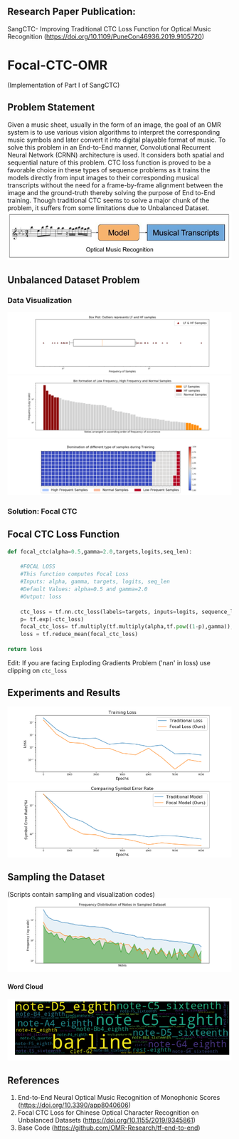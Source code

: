 ## Research Paper Publication:
SangCTC- Improving Traditional CTC Loss Function for Optical Music Recognition (https://doi.org/10.1109/PuneCon46936.2019.9105720)
  
# Focal-CTC-OMR  
(Implementation of Part I of SangCTC)  

## Problem Statement  
Given a music sheet, usually in the form of an image, the goal of an OMR system is to use various vision algorithms to interpret the corresponding music symbols and later convert it into digital playable format of music. To solve this problem in an End-to-End manner, Convolutional Recurrent Neural Network (CRNN) architecture is used. It considers both spatial and sequential nature of this problem. CTC loss function is proved to be a favorable choice in these types of sequence problems as it trains the models directly from input images to their corresponding musical transcripts without the need for a frame-by-frame alignment between the image and the ground-truth thereby solving the purpose of End to-End training. Though traditional CTC seems to solve a major chunk of the problem, it suffers from some limitations due to Unbalanced Dataset.  
![python](/images/image6.PNG)  

## Unbalanced Dataset Problem 
### Data Visualization 
![python](/images/boxPlot.png)  
![python](/images/barGraph.png)  
![python](/images/waffleChart.png)  
  
### Solution: Focal CTC 
## Focal CTC Loss Function
```python
def focal_ctc(alpha=0.5,gamma=2.0,targets,logits,seq_len):
      
    #FOCAL LOSS
    #This function computes Focal Loss
    #Inputs: alpha, gamma, targets, logits, seq_len
    #Default Values: alpha=0.5 and gamma=2.0
    #Output: loss
       
    ctc_loss = tf.nn.ctc_loss(labels=targets, inputs=logits, sequence_length=seq_len, time_major=True)
    p= tf.exp(-ctc_loss)
    focal_ctc_loss= tf.multiply(tf.multiply(alpha,tf.pow((1-p),gamma)),ctc_loss) #((alpha)*((1-p)**gamma)*(ctc_loss))
    loss = tf.reduce_mean(focal_ctc_loss)
      
return loss    
```
Edit: If you are facing Exploding Gradients Problem ('nan' in loss) use clipping on ```ctc_loss```
## Experiments and Results  
![python](/images/TrainingLoss.png)  
![python](/images/ComparingSymbolErrorRate.png)  


  
  
## Sampling the Dataset  
(Scripts contain sampling and visualization codes)  
![python](/images/SampledDatasetDistributionImbalance.png)  
#### Word Cloud
![python](/images/wordcloud2.png) 

## References
1) End-to-End Neural Optical Music Recognition of Monophonic Scores (https://doi.org/10.3390/app8040606)  
2) Focal CTC Loss for Chinese Optical Character Recognition on Unbalanced Datasets (https://doi.org/10.1155/2019/9345861)  
3) Base Code (https://github.com/OMR-Research/tf-end-to-end)  
